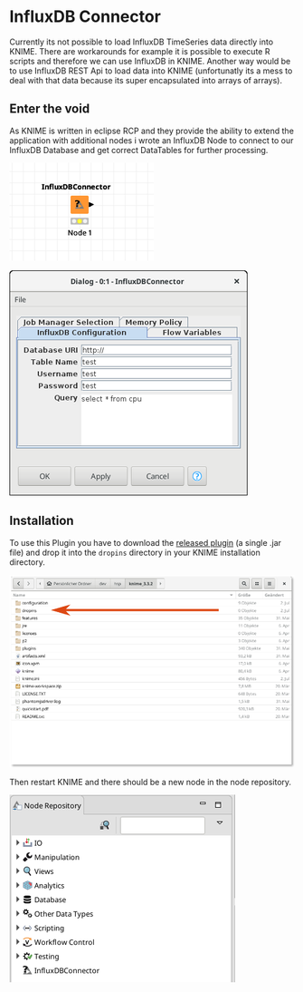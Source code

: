 # InfluxDB Connector

Currently its not possible to load InfluxDB TimeSeries data directly into
KNIME. There are workarounds for example it is possible to execute R scripts
and therefore we can use InfluxDB in KNIME. Another way would be to use
InfluxDB REST Api to load data into KNIME (unfortunatly its a mess to deal
with that data because its super encapsulated into arrays of arrays).


## Enter the void

As KNIME is written in eclipse RCP and they provide the ability to extend
the application with additional nodes i wrote an InfluxDB Node to connect to
our InfluxDB Database and get correct DataTables for further processing.

![the node](data/InfluxDB_node.png)

![the configuration](data/InfluxDB_config.png)


## Installation

To use this Plugin you have to download the [released plugin](https://im-seclab.othr.de/git/wug32351/InfluxDBConnector/releases) (a single .jar file)
 and drop it into the `dropins` directory in your KNIME installation directory.

![the installation path](data/InfluxDB_installation.png)

Then restart KNIME and there should be a new node in the node repository.

![node repository](data/InfluxDB_repo.png)
